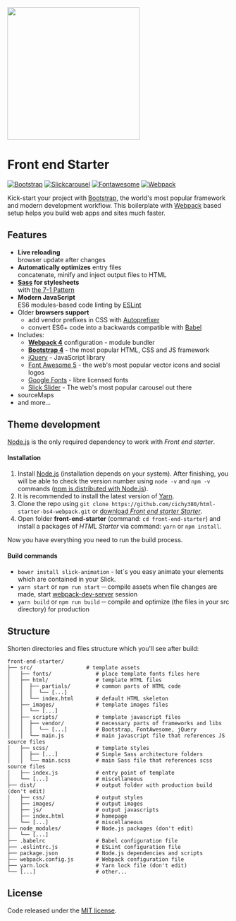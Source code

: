 <img src="https://i.ibb.co/cc7JzNr/logo.png" width="300" height="auto" alt="">

# Front end Starter

[![Bootstrap](https://flat.badgen.net/badge/bootstrap/4.3/7952b3)](https://getbootstrap.com)
[![Slickcarousel](https://flat.badgen.net/badge/slickslider/1.8.1/7952b3)](https://kenwheeler.github.io/slick)
[![Fontawesome](https://flat.badgen.net/badge/fontawsome/5/7952b3)](https://fontawesome.com/)
[![Webpack](https://flat.badgen.net/badge/webpack/4/14aaf3)](https://webpack.js.org)

Kick-start your project with [Bootstrap](https://getbootstrap.com/), the world's most popular framework and modern development workflow.
This boilerplate with [Webpack](https://webpack.js.org/) based setup helps you build web apps and sites much faster.

## Features

- **Live reloading** <br> browser update after changes
- **Automatically optimizes** entry files <br> concatenate, minify and inject output files to HTML
- **[Sass](https://sass-lang.com/) for stylesheets** <br> with [the 7-1 Pattern](https://sass-guidelin.es/#the-7-1-pattern)
- **Modern JavaScript** <br> ES6 modules-based code linting by [ESLint](https://eslint.org/)
- Older **browsers support**
  - add vendor prefixes in CSS with [Autoprefixer](https://autoprefixer.github.io/)
  - convert ES6+ code into a backwards compatible with [Babel](https://babeljs.io/)
- Includes:
  - **[Webpack 4](https://webpack.js.org/)** configuration - module bundler
  - **[Bootstrap 4](http://getbootstrap.com/)** - the most popular HTML, CSS and JS framework
  - [jQuery](http://jquery.com/) - JavaScript library
  - [Font Awesome 5](https://fontawesome.com/) - the web's most popular vector icons and social logos
  - [Google Fonts](https://fonts.google.com/) - libre licensed fonts
  - [Slick Slider]() - The web's most popular carousel out there
- sourceMaps
- and more...

## Theme development

[Node.js](http://nodejs.org/) is the only required dependency to work with _Front end starter_.

#### Installation

1. Install [Node.js](http://nodejs.org/) (installation depends on your system). After finishing, you will be able to
   check the version number using `node -v` and `npm -v` commands
   ([npm is distributed with Node.js](https://www.npmjs.com/get-npm)).
2. It is recommended to install the latest version of [Yarn](https://yarnpkg.com/en/docs/install).
3. Clone the repo using `git clone https://github.com/cichy380/html-starter-bs4-webpack.git` or [download _Front end starter Starter_]().
4. Open folder **front-end-starter** (command: `cd front-end-starter`) and install a packages of _HTML Starter_ via command: `yarn` or `npm install`.

Now you have everything you need to run the build process.

#### Build commands

- `bower install slick-animation` - let´s you easy animate your elements which are contained in your Slick.
- `yarn start` or `npm run start` ─ compile assets when file changes are made, start [webpack-dev-server](https://github.com/webpack/webpack-dev-server) session
- `yarn build` or `npm run build` ─ compile and optimize (the files in your src directory) for production

## Structure

Shorten directories and files structure which you'll see after build:

```shell
front-end-starter/
├── src/                 # template assets
│   ├── fonts/              # place template fonts files here
│   ├── html/               # template HTML files
│   │  ├── partials/        # common parts of HTML code
│   │  │  └── [...]
│   │  └── index.html       # default HTML skeleton
│   ├── images/             # template images files
│   │  └── [...]
│   ├── scripts/            # template javascript files
│   │  ├── vendor/          # necessary parts of frameworks and libs
│   │  │  └── [...]         # Bootstrap, FontAwesome, jQuery
│   │  └── main.js          # main javascript file that references JS source files
│   ├── scss/               # template styles
│   │  ├── [...]            # Simple Sass architecture folders
│   │  └── main.scss        # main Sass file that references scss source files
│   ├── index.js            # entry point of template
│   └── [...]               # miscellaneous
├── dist/                   # output folder with production build (don't edit)
│   ├── css/                # output styles
│   ├── images/             # output images
│   ├── js/                 # output javascripts
│   ├── index.html          # homepage
│   └── [...]               # miscellaneous
├── node_modules/           # Node.js packages (don't edit)
│   └── [...]
├── .babelrc                # Babel configuration file
├── .eslintrc.js            # ESLint configuration file
├── package.json            # Node.js dependencies and scripts
├── webpack.config.js       # Webpack configuration file
├── yarn.lock               # Yarn lock file (don't edit)
└── [...]                   # other...
```

## License

Code released under the [MIT license]().
